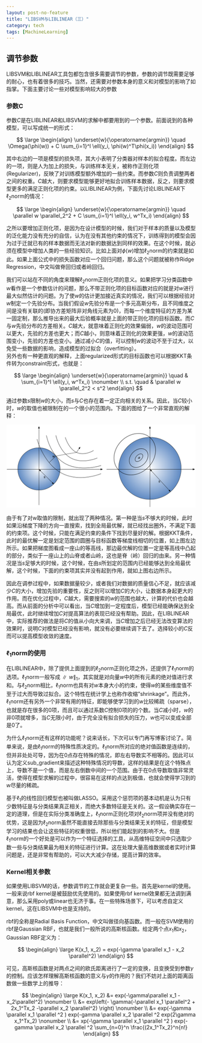 ```yaml
---
layout: post-no-feature
title: "LIBSVM与LIBLINEAR（三）"
category: tech
tags: [MachineLearning]
---
```


## 调节参数
LIBSVM和LIBLINEAR工具包都包含很多需要调节的参数，参数的调节既需要足够的耐心，也有着很多的技巧。当然，还需要对参数本身的意义和对模型的影响了如指掌。下面主要讨论一些对模型影响较大的参数

### 参数C
参数$C$是在LIBLINEAR和LIBSVM的求解中都要用到的一个参数。前面说到的各种模型，可以写成统一的形式：

$$
\large
\begin{align}
\underset{w}{\operatorname{argmin}}  \quad \Omega(\phi(w))  + C \sum_{i=1}^l \ell(y_i, \phi(w)^T\phi(x_i))
\end{align}
$$

其中右边的一项是模型的损失项，其大小表明了分类器对样本的拟合程度。而左边的一项，则是人为加上的损失，与训练样本无关，被称作正则化项(Regularizer)，反映了对训练模型额外增加的一些约束。而参数$C$则负责调整两者之间的权重。$C$越大，则要求模型能够更好地拟合训练样本数据，反之，则要求模型更多的满足正则化项的约束。以LIBLINEAR为例，下面先讨论LIBLINEAR下$\ell_2$norm的情况：

$$
\large
\begin{align}
\underset{w}{\operatorname{argmin}}  \quad \parallel w \parallel_2^2  + C \sum_{i=1}^l \ell(y_i, w^Tx_i)
\end{align}
$$

之所以要增加正则化项，是因为在设计模型的时候，我们对于样本的质量以及模型的泛化能力没有充分的自信，认为在没有其他约束的情况下，训练得到的模型会因为过于迁就已有的样本数据而无法对新的数据达到同样的效果。在这个时候，就必须在模型中增加人类的一些经验知识。比如上面对$\phi(w)$增加$\ell_2$norm的约束就是如此。如果上面公式中的损失函数对应一个回归问题，那么这个问题就被称作Ridge Regression，中文叫做脊回归或者岭回归。

我们可以站在不同的角度来理解$\ell_2$norm正则化项的意义。如果把学习分类函数中$w$看作是一个参数估计的问题，那么不带正则化项的目标函数对应的就是对$w$进行最大似然估计的问题。为了使$w$的估计更加接近真实的情况，我们可以根据经验对$w$制定一个先验分布。当我们假设$w$先验分布是一个多元高斯分布，且不同维度之间是没有关联的(即协方差矩阵非对角线元素为$0$)，而每一个维度特征的方差为某一固定制，那么推导出来的最大后验概率就是上面的带正则化项的目标函数。而$C$与$w$先验分布的方差相关。$C$越大，就意味着正则化的效果偏弱，$w$的波动范围可以更大，先验的方差也更大；而$C$越小，则意味着正则化的效果更强，$w$的波动范围变小，先验的方差也变小。通过减小$C$的值，可以控制$w$的波动不至于过大，以免受一些数据的影响，造成模型的过拟合（overfitting）。　  
另外也有一种更直观的解释，上面regularized形式的目标函数也可以根据KKT条件转为constraint形式，也就是：

$$
\large
\begin{align}
\underset{w}{\operatorname{argmin}} \quad &  \sum_{i=1}^l \ell(y_i, w^Tx_i) \nonumber \\ 
s.t. \quad & \parallel w \parallel_2^2 < s^2
\end{align}
$$


通过参数$s$限制$w$的大小，而$s$与$C$也存在着一定正向相关的关系。因此，当$C$较小时，$w$的取值也被限制在的一个很小的范围内。下面的图给了一个非常直观的解释：

![L2Norm](/images/11/l2.svg)

由于有了对w取值的限制，就出现了两种情况。第一种是当$s$不够大的时候，此时如果沿梯度下降的方向一直搜索，找到全局最优解，就已经找出圈外，不满足下面的约束项。这个时候，只能在满足约束的条件下找到尽量好的解。根据KKT条件，此时的最优解一定是划定范围的圆圈与目标函数等梯度线相切的位置，如上图左边所示。如果把梯度图看成一座山的等高线，那边最优解的位置一定是等高线中凸起的部分，类似于一座山上的山脊或者山岭，这也是脊（岭）回归的由来。另一种情况是当$s$足够大的时候，这个时候，在由$s$所划定的范围内已经能够达到全局最优解，这个时候，下面的约束项其实并没有起到作用，就如上图右边所示。

因此在调参过程中，如果数据量较少，或者我们对数据的质量信心不足，就应该减少$C$的大小，增加先验的重要性，反之则可以增加$C$的大小，让数据本身起更大的作用。而在优化过程中，$C$越大，需要搜索的$w$的范围也越大，计算的代价也会越高。而从前面的分析中可以看出，当$C$增加到一定程度后，模型已经能确保达到全局最优，此时继续增加$C$对提高算法的表现已经没有帮助。因此，在LIBLINEAR中，实际推荐的做法是将$C$的值从小向大来调，当$C$增加之后已经无法改变算法的效果时，说明$C$对模型已经没有影响，就没有必要继续调下去了。选择较小的$C$反而可以提高模型收敛的速度。

### $\ell_1$norm的使用
在LIBLINEAR中，除了提供上面提到的$\ell_2$norm正则化项之外，还提供了$\ell_1$norm的选项。$\ell_1$norm一般写成$\parallel w \parallel_1$，其实就是对向量$w$中的所有元素的绝对值进行求和。与$\ell_2$norm相比，$\ell_1$norm也具有对$w$本身大小的约束，使得$w$的某些维度值不至于过大而导致过拟合。这个特性在统计学上也称作收缩”shrinkage”。而此外，$\ell_1$norm还有另外一个非常有用的特征，即能够使学习到的$w$比较稀疏（sparse），也就是存在很多的$0$项，而且可以通过系数$C$控制$0$项的的个数。当$C$减小时，$w$的非0项就增多，当$C$无限小时，由于完全没有拟合损失的压力，$w$也可以变成全部是$0$了。

为什么$\ell_1$norm还有这样的功能呢？说来话长，下次可以专门再写博客讨论了。简单来说，是由$\ell_1$norm的特殊性质决定的。$\ell_1$norm所对应的绝对值函数是连续的，但并非处处可导，因为在$0$点存在特殊的情况，即左右导数实不相等的。因此可以认为定义sub_gradient来描述这种特殊情况的导数，这样的结果是在这个特殊点上，导数不是一个值，而是左右倒数中间的一个范围。由于在$0$点导数取值非常灵活，使得在模型求解的过程中，很容易在这样的点达到极值，也就会使得学习到的$w$尽量的稀疏。

基于$\ell_1$的线性回归模型也被叫做LASSO。采用这个惩罚项的基本动机是认为只有少数特征是与分类结果真正相关，而绝大多数特征是无关的。这一假设确实存在一定的道理，但是在实际分类准确度上，$\ell_1$norm正则化项对$\ell_2$norm项并没有绝对的优势，这是因为$\ell_2$norm虽然不能直接去除那些与分类结果无关的特征，但是模型学习的结果也会让这些特征的权重很低，所以他们能起到的影响不大。但是$\ell_1$norm的一个好处是可以作为一个特征选择的工具，从高维特征空间中只选取少数一些与分类结果最为相关的特征进行计算。这在处理大量高维数据或者实时计算问题是，还是非常有帮助的，可以大大减少存储，提高计算的效率。

### Kernel相关参数
如果使用LIBSVM的话，参数调节的工作就会更复杂一些。首先是kernel的使用。一般来说rbf kernel是被鼓励优先使用的。如果使用rbf kernel效果都无法调到满意，那么采用poly或linear也无济于事。在一些特殊场景下，可以考虑自定义kernel，这在LIBSVM中也是支持的。

rbf的全称是Radial Basis Function，中文叫做径向基函数。而一般在SVM使用的rbf是Gaussian RBF，也就是我们一般所说的高斯核函数。给定两个点$x_1$和$x_2$，Gaussian RBF定义为：

$$
\begin{align}
\large
K(x_1, x_2) = exp(-\gamma \parallel x_1 - x_2 \parallel^2)
\end{align}
$$

可见，高斯核函数是对两点之间的欧氏距离进行了一定的变换，且变换受到参数$\gamma$的控制。应该怎样理解高斯核函数的意义与$\gamma$的作用的？我们不妨对上面的距离函数做一些数学上的推导：

$$
\begin{align}
\large
K(x_1, x_2) &= exp(-\gamma\parallel x_1 - x_2\parallel^2) \nonumber \\
			&= exp\left(- \gamma(-\parallel x_1 \parallel^2 + 2x_1^Tx_2  -\parallel x_2 \parallel^2) \right) \nonumber \\
			&= exp(-\gamma \parallel x_1 \parallel ^2 ) exp(-gamma \parallel x_2 \parallel ^2
exp(2\gamma x_1^Tx_2) \nonumber \\
			&= xp(-\gamma \parallel x_1 \parallel ^2 ) exp(-gamma \parallel x_2 \parallel ^2
\sum_{n=0}^n \frac{(2x_1^Tx_2}^n{n!}
\end{align}
$$



